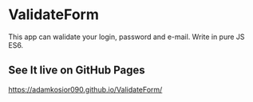 # ValidateForm
This app can walidate your login, password and e-mail. Write in pure JS ES6.

## See It live on GitHub Pages
 https://adamkosior090.github.io/ValidateForm/
